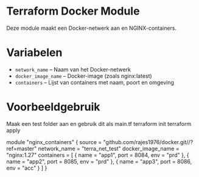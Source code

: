 # Terraform Docker Module

Deze module maakt een Docker-netwerk aan en NGINX-containers.

# Variabelen

- `network_name` – Naam van het Docker-netwerk
- `docker_image_name` – Docker-image (zoals nginx:latest)
- `containers` – Lijst van containers met naam, poort en omgeving

# Voorbeeldgebruik
Maak een test folder aan en gebruik dit als main.tf
terraform init
terraform apply

module "nginx_containers" {
  source             = "github.com/rajes1976/docker.git//?ref=master"
  network_name       = "terra_net_test"
  docker_image_name  = "nginx:1.27"
  containers = [
    { name = "app1", port = 8084, env = "prd" },
    { name = "app2", port = 8085, env = "prd" },
    { name = "app3", port = 8086, env = "acc" }
  ]
}
